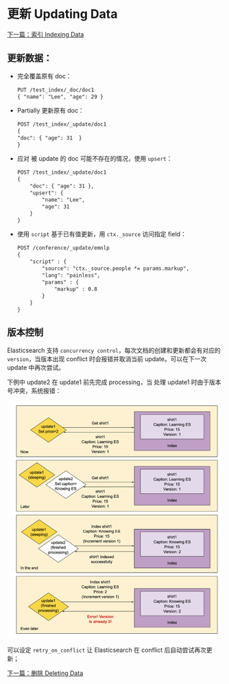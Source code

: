 # 更新 Updating Data

[下一篇：索引 Indexing Data](/notes/index_data.md)

## 更新数据：

 - 完全覆盖原有 doc：
    ```
    PUT /test_index/_doc/doc1
    { "name": "Lee", "age": 29 }  
    ```
- Partially 更新原有 doc：
    ```
    POST /test_index/_update/doc1
    {
    "doc": { "age": 31  }
    } 
    ```
- 应对 被 update 的 doc 可能不存在的情况，使用 `upsert`：
    ```
    POST /test_index/_update/doc1
    {
        "doc": { "age": 31 },
        "upsert": { 
            "name": "Lee", 
            "age": 31
        }
    }
    ```
- 使用 `script` 基于已有值更新，用 `ctx._source` 访问指定 field：
    ```
    POST /conference/_update/emnlp
    {
        "script" : {
            "source": "ctx._source.people *= params.markup",
            "lang": "painless",
            "params" : {
                "markup" : 0.8
            }
        }
    }
    ```
 
## 版本控制

Elasticsearch 支持 `concurrency control`，每次文档的创建和更新都会有对应的 `version`，当版本出现 conflict 时会报错并取消当前 update。可以在下一次 update 中再次尝试。

下例中 update2 在 update1 前先完成 processing，当 处理 update1 时由于版本号冲突，系统报错：

![example_3](/figures/example_3.png)

可以设定 `retry_on_conflict` 让 Elasticsearch 在 conflict 后自动尝试再次更新；

[下一篇：删除 Deleting Data](/notes/delete_data.md)